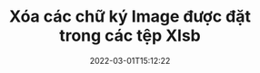 ---
############################# Static ############################
layout: "auto-gen-signature"
date: 2022-03-01T15:12:22
draft: false
operation: Delete
signaturetype: Image
fileformat: Xlsb
productName: Java
lang: vi
productCode: java
otherformats: pdf doc docx docm dot dotm dotx odt ott rtf xls xlsx xlsm xlsb csv ods ots xltx xltm ppt pptx pps ppsx odp otp potx potm pptm ppsm
breadcrumb: Put Image signature on Xlsb for Java

############################# Head ############################
head_title: "Xóa chữ ký Image khỏi tệp Xlsb qua Java"
head_description: "Việc xóa các chữ ký Image cụ thể khỏi các tài liệu Xlsb đã ký có thể được thực hiện dễ dàng với mã Java ngắn."

############################# Header ############################
title: "Xóa các chữ ký Image được đặt trong các tệp Xlsb"
description: "Xóa các chữ ký Image khác nhau khỏi tài liệu Xlsb. Việc xóa chữ ký Image yêu cầu mã Java đơn giản."
bg_image: "https://cms.admin.containerize.com/templates/aspose/App_Themes/V3/images/bg/header1.png"
bg_overlay: false
button:
    enable: true

############################# SubMenu ############################
submenu:
    enable: true

    left:
        img_alt: "GroupDocs.Signature for Java"
        image: "https://cms.admin.containerize.com/templates/groupdocs/images/product-logos/90x90-noborder/groupdocs-signature-java.png"
        product: "GroupDocs.Signature"
        platform: "Java"



############################# About ############################
about:
    enable: true
    title: "Nhận thông tin về các tính năng của API GroupDocs.Signature for Java"
    content: |
        API [GroupDocs.Signature for Java] (https://products.groupdocs.com/signature/java/) cung cấp nhiều cách để xử lý tài liệu của bạn bằng chữ ký điện tử. Có sẵn chữ ký điện tử như văn bản, hình ảnh, chứng chỉ kỹ thuật số, mã vạch, mã QR, tem hoặc siêu dữ liệu. Khách hàng có thể thêm, xóa, cập nhật, xác minh hoặc tìm kiếm chữ ký điện tử ở các tệp PDF, tài liệu MS Word, sổ làm việc MS Excel, bản trình bày MS PowerPoint, tệp Adobe Photoshop và các định dạng hình ảnh khác nhau. Một số lượng lớn các tính năng và cài đặt hữu ích được cung cấp.
    

############################# Steps ############################
steps:
    enable: true
    title_left: "Cách xóa chữ ký Image khỏi tài liệu Xlsb của bạn"
    content_left: |
        [GroupDocs.Signature for Java] (https://products.groupdocs.com/signature/java/) cung cấp tính năng hữu ích để xóa các tài liệu Xlsb có chữ ký Image bằng một vài dòng mã.
        
        * Đầu tiên, khởi tạo đối tượng Chữ ký truyền đường dẫn đến tài liệu của bạn dưới dạng tham số phương thức khởi tạo.
        * Sau đó, tạo một đối tượng chữ ký thích hợp và thiết lập mã định danh duy nhất của nó.
        * Sau đó, gọi phương thức Delete truyền đối tượng chữ ký phải được xóa.
        * Cuối cùng là kết quả hoạt động xử lý.

    title_right: "yêu cầu hệ thống"
    content_right: |
        GroupDocs.Signature for Java được hỗ trợ trên tất cả các nền tảng và hệ điều hành chính. Trước khi thực hiện mã bên dưới, hãy đảm bảo rằng bạn đã cài đặt các điều kiện tiên quyết sau trên hệ thống của mình.

        * Hệ điều hành: Microsoft Windows, Linux, MacOS
        * Môi trường phát triển: NetBeans, Intellij IDEA, Eclipse, etc.
        * Java runtime: J2SE 6.0 and above
        * Tải xuống phiên bản mới nhất của GroupDocs.Signature for Java từ [Maven] (https://repository.groupdocs.com/webapp/#/artifacts/browse/tree/General/repo/com/groupdocs/groupdocs-signature)
         
    code: |
        ```java    
                
        // Set up input Xlsb file
        String filePath = "input.xlsb";
        // Set up output file
        String outputFilePath = "output.xlsb";

        // Instantiate Signature for input file
        Signature signature = new Signature(filePath);

        // Id of signature which is supposed to be deleted
        // such Id may be obtained as result of search operation
        String id = "e3ad0ec7-9abf-426d-b9aa-b3328f3f1470";

        // provide signature features to delete
        ImageSignature signatureToDelete = new ImageSignature(id);

        // delete signature
        Boolean deleteResult = signature.delete(outputFilePath, signatureToDelete);

        // process deletion result
        if (deleteResult)
        {
                System.out.println("Signature was deleted successfully!");
        }
        ```

############################# Demos ############################
demos:
    enable: true
    title: "Ký bằng chữ ký Image Demo trực tiếp"
    content: |
       Thêm nhiều chữ ký điện tử khác nhau vào tệp Xlsb ngay bây giờ bằng cách truy cập trang web [GroupDocs.Signature App] (https://products.groupdocs.app/signature/family).          

############################# More Formats ############################
more_formats:
    enable: true
    title: "Xóa chữ ký Image của bạn bằng Java"
    content: |
        "Xóa chữ ký điện tử đã được thêm vào các định dạng tài liệu khác nhau. Xóa chữ ký nhanh chóng mà không cần thêm mã."
    format: 
       
       
back_to_top:
    enable: true
---